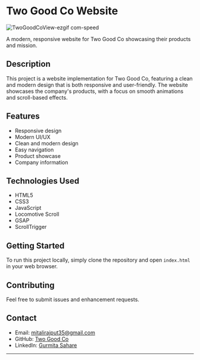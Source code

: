 # Two Good Co Website

![TwoGoodCoView-ezgif com-speed](https://github.com/user-attachments/assets/ea516f8d-3d77-4df4-9896-ceec56e346f8)

A modern, responsive website for Two Good Co showcasing their products and mission.

## Description

This project is a website implementation for Two Good Co, featuring a clean and modern design that is both responsive and user-friendly. The website showcases the company's products, with a focus on smooth animations and scroll-based effects.

## Features

- Responsive design
- Modern UI/UX
- Clean and modern design
- Easy navigation
- Product showcase
- Company information

## Technologies Used

- HTML5
- CSS3
- JavaScript
- Locomotive Scroll
- GSAP
- ScrollTrigger

## Getting Started

To run this project locally, simply clone the repository and open `index.html` in your web browser.

## Contributing

Feel free to submit issues and enhancement requests.

## Contact

- Email: mitalirajput35@gmail.com
- GitHub: [Two Good Co](https://github.com/mitalirajput35/Two_Good_Co_-Front-End-)
- LinkedIn: [Gurmita Sahare](https://www.linkedin.com/in/mitalirajput35/)

---
